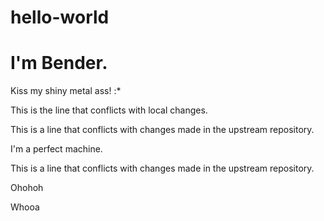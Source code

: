 # hello-world
# I'm Bender.

Kiss my shiny metal ass! :*

This is the line that conflicts with local changes.

This is a line that conflicts with changes made in the upstream repository.


I'm a perfect machine.

This is a line that conflicts with changes made in the upstream repository.

Ohohoh

Whooa
